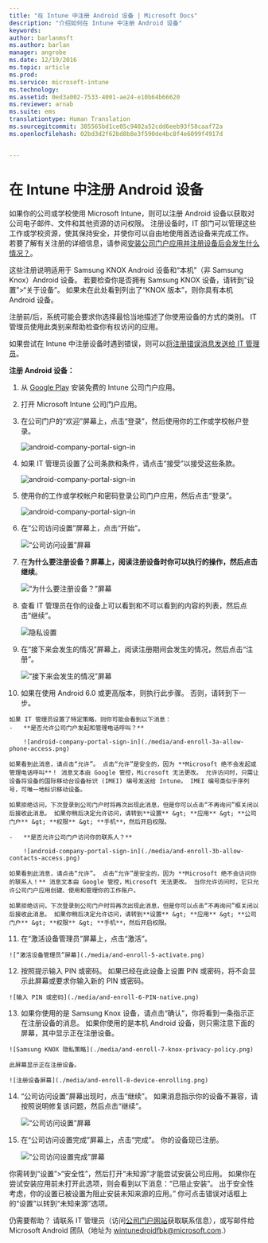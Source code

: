 ```yaml
---
title: "在 Intune 中注册 Android 设备 | Microsoft Docs"
description: "介绍如何在 Intune 中注册 Android 设备"
keywords: 
author: barlanmsft
ms.author: barlan
manager: angrobe
ms.date: 12/19/2016
ms.topic: article
ms.prod: 
ms.service: microsoft-intune
ms.technology: 
ms.assetid: 0ed3a002-7533-4001-ae24-e10b64b66620
ms.reviewer: arnab
ms.suite: ems
translationtype: Human Translation
ms.sourcegitcommit: 385565bd1ce05c9402a52cdd6eeb93f58caaf72a
ms.openlocfilehash: 02bd3d2f62bd8b8e3f590de4bc8f4e6099f4917d


---
```



# <a name="enroll-your-android-device-in-intune"></a>在 Intune 中注册 Android 设备

如果你的公司或学校使用 Microsoft Intune，则可以注册 Android 设备以获取对公司电子邮件、文件和其他资源的访问权限。 注册设备时，IT 部门可以管理这些工作或学校资源，使其保持安全，并使你可以自由地使用首选设备来完成工作。 若要了解有关注册的详细信息，请参阅[安装公司门户应用并注册设备后会发生什么情况？](what-happens-if-you-install-the-Company-Portal-app-and-enroll-your-device-in-intune-android.md)。

这些注册说明适用于 Samsung KNOX Android 设备和“本机”（非 Samsung Knox）Android 设备。 若要检查你是否拥有 Samsung KNOX 设备，请转到“设置”&gt;“关于设备”。 如果未在此处看到列出了“KNOX 版本”，则你具有本机 Android 设备。

注册前/后，系统可能会要求你选择最恰当地描述了你使用设备的方式的类别。 IT 管理员使用此类别来帮助检查你有权访问的应用。

如果尝试在 Intune 中注册设备时遇到错误，则可以[将注册错误消息发送给 IT 管理员](send-enrollment-errors-to-your-it-administrator-android.md)。

**注册 Android 设备：**

1.  从 [Google Play](http://play.google.com/store/apps/details?id=com.microsoft.windowsintune.companyportal) 安装免费的 Intune 公司门户应用。

2.  打开 Microsoft Intune 公司门户应用。

3.  在公司门户的“欢迎”屏幕上，点击“登录”，然后使用你的工作或学校帐户登录。

    ![android-company-portal-sign-in](./media/and-enroll-0-welcome-screen.png)   

4.  如果 IT 管理员设置了公司条款和条件，请点击“接受”以接受这些条款。

    ![android-company-portal-sign-in](./media/and-enroll-3-accept-terms.png)

5.  使用你的工作或学校帐户和密码登录公司门户应用，然后点击“登录”。

    ![android-company-portal-sign-in](./media/and-enroll-2-cp-sign-in.png)

6.  在“公司访问设置”屏幕上，点击“开始”。

    ![“公司访问设置”屏幕](./media/and-enroll-4a-comp-access-setup.png)

7.  在**为什么要注册设备？**屏幕上，阅读注册设备时你可以执行的操作，然后点击**继续**。

    ![“为什么要注册设备？”屏幕](./media/and-enroll-4b-why-enroll.png)

8.  查看 IT 管理员在你的设备上可以看到和不可以看到的内容的列表，然后点击“继续”。

    ![隐私设置](./media/and-enroll-4c-we-care-privacy.png)

9.  在“接下来会发生的情况”屏幕上，阅读注册期间会发生的情况，然后点击“注册”。

    ![“接下来会发生的情况”屏幕](./media/and-enroll-4d-what-comes-next.png)

10.  如果在使用 Android 6.0 或更高版本，则执行此步骤。 否则，请转到下一步。

    如果 IT 管理员设置了特定策略，则你可能会看到以下消息：
    -   **是否允许公司门户发起和管理电话呼叫？**

        ![android-company-portal-sign-in](./media/and-enroll-3a-allow-phone-access.png)

    如果看到此消息，请点击“允许”。 点击“允许”是安全的，因为 **Microsoft 绝不会发起或管理电话呼叫**！ 消息文本由 Google 管控，Microsoft 无法更改。 允许访问时，只需让设备将设备的国际移动台设备标识 (IMEI) 编号发送给 Intune。 IMEI 编号类似于序列号，可唯一地标识移动设备。

    如果拒绝访问，下次登录到公司门户时将再次出现此消息，但是你可以点击“不再询问”框关闭以后接收此消息。 如果你稍后决定允许访问，请转到**设置** &gt; **应用** &gt; **公司门户** &gt; **权限** &gt; **手机**，然后开启权限。

    -   **是否允许公司门户访问你的联系人？**

        ![android-company-portal-sign-in](./media/and-enroll-3b-allow-contacts-access.png)

    如果看到此消息，请点击“允许”。 点击“允许”是安全的，因为 **Microsoft 绝不会访问你的联系人！** 消息文本由 Google 管控，Microsoft 无法更改。 当你允许访问时，它只允许公司门户应用创建、使用和管理你的工作账户。

    如果拒绝访问，下次登录到公司门户时将再次出现此消息，但是你可以点击“不再询问”框关闭以后接收此消息。 如果你稍后决定允许访问，请转到**设置** &gt; **应用** &gt; **公司门户** &gt; **权限** &gt; **手机**，然后开启权限。

11.  在“激活设备管理员”屏幕上，点击“激活”。

    ![“激活设备管理员”屏幕](./media/and-enroll-5-activate.png)

12.  按照提示输入 PIN 或密码。 如果已经在此设备上设置 PIN 或密码，将不会显示此屏幕或要求你输入新的 PIN 或密码。

    ![输入 PIN 或密码](./media/and-enroll-6-PIN-native.png)

13.  如果你使用的是 Samsung Knox 设备，请点击“确认”，你将看到一条指示正在注册设备的消息。 如果你使用的是本机 Android 设备，则只需注意下面的屏幕，其中显示正在注册设备。

    ![Samsung KNOX 隐私策略](./media/and-enroll-7-knox-privacy-policy.png)

    此屏幕显示正在注册设备。

    ![注册设备屏幕](./media/and-enroll-8-device-enrolling.png)

14. “公司访问设置”屏幕出现时，点击“继续”。 如果消息指示你的设备不兼容，请按照说明修复该问题，然后点击“继续”。

    ![“公司访问设置”屏幕](./media/and-enroll-9-comp-access-setup.png)  

11. 在“公司访问设置完成”屏幕上，点击“完成”。 你的设备现已注册。

    ![“公司访问设置完成”屏幕](./media/and-enroll-10-comp-access-setup-complete.png)

你需转到“设置”&gt;“安全性”，然后打开“未知源”才能尝试安装公司应用。 如果你在尝试安装应用前未打开此选项，则会看到以下消息：“已阻止安装”。 出于安全性考虑，你的设置已被设置为阻止安装未知来源的应用。” 你可点击错误对话框上的“设置”以转到“未知来源”选项。

仍需要帮助？ 请联系 IT 管理员（访问[公司门户网站](http://portal.manage.microsoft.com)获取联系信息），或写邮件给 Microsoft Android 团队（地址为 wintunedroidfbk@microsoft.com.）



<!--HONumber=Dec16_HO3-->



